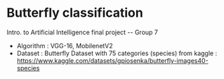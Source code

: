 # Butterfly classification

Intro. to Artificial Intelligence final project -- Group 7


* Algorithm : VGG-16, MobilenetV2
* Dataset : Butterfly Dataset with 75 categories (species) from kaggle :
            https://www.kaggle.com/datasets/gpiosenka/butterfly-images40-species

